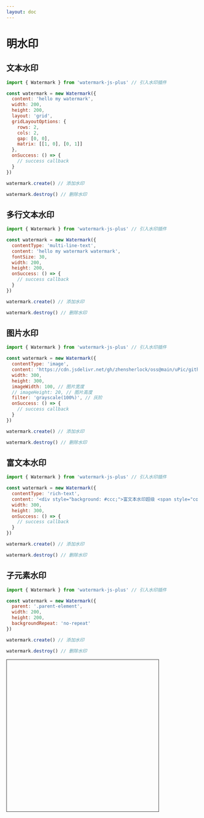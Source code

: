 ```yaml
---
layout: doc
---
```

# 明水印

<script setup lang="ts">
import VPButton from 'vitepress/dist/client/theme-default/components/VPButton.vue';
import { ref, getCurrentInstance, onMounted } from 'vue';
import { Watermark } from '../../../src';
import { useData } from 'vitepress';
import dayjs from 'dayjs';

const { isDark } = useData();
const decodeBlindImage = ref('');
const app = getCurrentInstance();

let textWatermark = null;
let multiLineTextWatermark = null;
let imageWatermark = null;
let richTextWatermark = null;
// 子元素水印
let childElementWatermark = null

onMounted(() => {
  // 文本水印
  textWatermark = new Watermark({
    content: 'hello my watermark',
    width: 200,
    height: 200,
    layout: 'grid',
		// mutationObserve: false,
    gridLayoutOptions: {
      rows: 2,
      cols: 2,
      gap: [0, 0],
      matrix: [[1, 0], [0, 1]]
    },
    onSuccess: () => {
      app.appContext.config.globalProperties.$message({
        appendTo: '#app',
        message: '文本水印添加成功！',
        type: 'success'
      });
    }
  });
  // 多行文本水印
  multiLineTextWatermark = new Watermark({
    contentType: 'multi-line-text',
    content: 'hello my watermark watermark',
    fontSize: 30,
    width: 200,
    height: 200,
    onSuccess: () => {
      app.appContext.config.globalProperties.$message({
        appendTo: '#app',
        message: '多行文本水印添加成功！',
        type: 'success'
      });
    }
  });
  // 图片水印
  imageWatermark = new Watermark({
    contentType: 'image',
    image: 'http://upic-service.test.upcdn.net/uPic/github-JxMIKf.png',
    imageWidth: 200,
    // imageHeight: 20,
    width: 300,
    height: 300,
    filter: 'grayscale(100%)',
    onSuccess: () => {
      app.appContext.config.globalProperties.$message({
        appendTo: '#app',
        message: '图片水印添加成功！',
        type: 'success'
      });
    }
  });
  // 富文本水印
  const richTextWatermark = new Watermark({
    contentType: 'rich-text',
    content: '<div style="background: #ccc;">富文本水印 <span style="color: #f00">good</span></div>',
    width: 300,
    height: 300,
    onSuccess: () => {
      app.appContext.config.globalProperties.$message({
        appendTo: '#app',
        message: '富文本水印添加成功！',
        type: 'success'
      });
    }
  });
  childElementWatermark = new Watermark({
    parent: '.parent-element',
    width: 200,
    height: 200,
    backgroundRepeat: 'no-repeat'
  });
});

const handleAddTextWatermark = () => {
	textWatermark.changeOptions({
		content: 'hello my text watermark',
		fontColor: isDark.value ? '#fff' : '#000'
	}, 'append', false)
  textWatermark.create();
};
const handleUpdateTextWatermark = () => {
	textWatermark.changeOptions({
		content: 'update my text watermark at ' + dayjs().format('HH:mm:ss'),
		fontColor: isDark.value ? '#fff' : '#000'
	}, 'append')
};
const handleRemoveTextWatermark = () => {
  textWatermark.destroy();
};

const handleAddMultiLineTextWatermark = () => {
  if (isDark.value) {
    multiLineTextWatermark.options.fontColor = '#fff'
  }
  multiLineTextWatermark.create();
};
const handleRemoveMultiLineTextWatermark = () => {
  multiLineTextWatermark.destroy();
};

const handleAddImageWatermark = () => {
  imageWatermark.create();
};
const handleRemoveImageWatermark = () => {
  imageWatermark.destroy();
};

const handleAddRichTextWatermark = () => {
  richTextWatermark.create();
};
const handleRemoveRichTextWatermark = () => {
  richTextWatermark.destroy();
};

const handleAddChildElementWatermark = () => {
  childElementWatermark.create();
};
const handleRemoveChildElementWatermark = () => {
  childElementWatermark.destroy();
};
</script>

## 文本水印

```js
import { Watermark } from 'watermark-js-plus' // 引入水印插件

const watermark = new Watermark({
  content: 'hello my watermark',
  width: 200,
  height: 200,
  layout: 'grid',
  gridLayoutOptions: {
    rows: 2,
    cols: 2,
    gap: [0, 0],
    matrix: [[1, 0], [0, 1]]
  },
  onSuccess: () => {
    // success callback
  }
})

watermark.create() // 添加水印

watermark.destroy() // 删除水印
```
<el-space>
  <VPButton text="添加文本水印" @click="handleAddTextWatermark"></VPButton>
  <VPButton text="修改文本水印" @click="handleUpdateTextWatermark"></VPButton>
  <VPButton text="删除文本水印" @click="handleRemoveTextWatermark"></VPButton>
</el-space>

## 多行文本水印

```js
import { Watermark } from 'watermark-js-plus' // 引入水印插件

const watermark = new Watermark({
  contentType: 'multi-line-text',
  content: 'hello my watermark watermark',
  fontSize: 30,
  width: 200,
  height: 200,
  onSuccess: () => {
    // success callback
  }
})

watermark.create() // 添加水印

watermark.destroy() // 删除水印
```
<el-space>
  <VPButton text="添加多行文本水印" @click="handleAddMultiLineTextWatermark"></VPButton>
  <VPButton text="删除多行文本水印" @click="handleRemoveMultiLineTextWatermark"></VPButton>
</el-space>

## 图片水印

```js
import { Watermark } from 'watermark-js-plus' // 引入水印插件

const watermark = new Watermark({
  contentType: 'image',
  content: 'https://cdn.jsdelivr.net/gh/zhensherlock/oss@main/uPic/github-mkWBiK.png',
  width: 300,
  height: 300,
  imageWidth: 100, // 图片宽度
  // imageHeight: 20, // 图片高度
  filter: 'grayscale(100%)', // 灰阶
  onSuccess: () => {
    // success callback
  }
})

watermark.create() // 添加水印

watermark.destroy() // 删除水印
```
<el-space>
  <VPButton text="添加图片水印" @click="handleAddImageWatermark"></VPButton>
  <VPButton text="删除图片水印" @click="handleRemoveImageWatermark"></VPButton>
</el-space>

## 富文本水印

```js
import { Watermark } from 'watermark-js-plus' // 引入水印插件

const watermark = new Watermark({
  contentType: 'rich-text',
  content: '<div style="background: #ccc;">富文本水印超级 <span style="color: #f00">棒</span></div>',
  width: 300,
  height: 300,
  onSuccess: () => {
    // success callback
  }
})

watermark.create() // 添加水印

watermark.destroy() // 删除水印
```
<el-space>
  <VPButton text="添加富文本水印" @click="handleAddRichTextWatermark"></VPButton>
  <VPButton text="删除富文本水印" @click="handleRemoveRichTextWatermark"></VPButton>
</el-space>

## 子元素水印

```js
import { Watermark } from 'watermark-js-plus' // 引入水印插件

const watermark = new Watermark({
  parent: '.parent-element',
  width: 200,
  height: 200,
  backgroundRepeat: 'no-repeat'
})

watermark.create() // 添加水印

watermark.destroy() // 删除水印
```
<el-space>
  <VPButton text="添加子元素水印" @click="handleAddChildElementWatermark"></VPButton>
  <VPButton text="删除子元素水印" @click="handleRemoveChildElementWatermark"></VPButton>
</el-space>
<div class="parent-element" style="width: 400px;height: 400px;border: 1px solid #333;margin-top: 10px;position: relative;">
</div>
